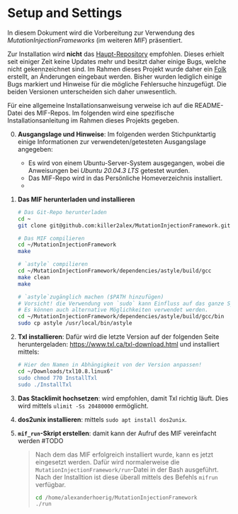 # Setup and Settings

In diesem Dokument wird die Vorbereitung zur Verwendung des _MutationInjectionFrameworks_ (im weiteren _MIF_) präsentiert.

Zur Installation wird **nicht** das [Haupt-Repository](https://github.com/jeffsvajlenko/MutationInjectionFramework) empfohlen. Dieses erhielt seit einiger Zeit keine Updates mehr und besitzt daher einige Bugs, welche nicht gekennzeichnet sind. Im Rahmen dieses Projekt wurde daher ein [Folk](https://github.com/killer2alex/MutationInjectionFramework) erstellt, an Änderungen eingebaut werden. Bisher wurden lediglich einige Bugs markiert und Hinweise für die mögliche Fehlersuche hinzugefügt. Die beiden Versionen unterscheiden sich daher unwesentlich.  

Für eine allgemeine Installationsanweisung verweise ich auf die README-Datei des MIF-Repos. Im folgenden wird eine spezifische Installationsanleitung im Rahmen dieses Projekts gegeben.

0. **Ausgangslage und Hinweise**: Im folgenden werden Stichpunktartig einige Informationen zur verwendeten/getesteten Ausgangslage angegeben:
    - Es wird von einem Ubuntu-Server-System ausgegangen, wobei die Anweisungen bei _Ubuntu 20.04.3 LTS_ getestet wurden.
    - Das MIF-Repo wird in das Persönliche Homeverzeichnis installiert.
    - 

1. **Das MIF herunterladen und installieren**
    ``` bash
    # Das Git-Repo herunterladen
    cd ~
    git clone git@github.com:killer2alex/MutationInjectionFramework.git

    # Das MIF compilieren
    cd ~/MutationInjectionFramework
    make

    # `astyle` compilieren
    cd ~/MutationInjectionFramework/dependencies/astyle/build/gcc
    make clean
    make

    # `astyle`zugänglich machen ($PATH hinzufügen)
    # Vorsicht! die Verwendung von `sudo` kann Einfluss auf das ganze System nehmen
    # Es können auch alternative Möglichkeiten verwendet werden.
    cd ~/MutationInjectionFramework/dependencies/astyle/build/gcc/bin
    sudo cp astyle /usr/local/bin/astyle
    ```

2. **Txl installieren**: Dafür wird die letzte Version auf der folgenden Seite heruntergeladen: https://www.txl.ca/txl-download.html und installiert mittels: 
    ```bash
    # Hier den Namen in Abhängigkeit von der Version anpassen!
    cd ~/Downloads/txl10.8.linux6" 
    sudo chmod 770 InstallTxl
    sudo ./InstallTxl 
    ```
3. **Das Stacklimit hochsetzen**: wird empfohlen, damit Txl richtig läuft. Dies wird mittels `ulimit -Ss 20480000` ermöglicht.

4. **dos2unix installieren**: mittels `sudo apt install dos2unix`.
5. **`mif_run`-Skript erstellen**: damit kann der Aufruf des MIF vereinfacht werden #TODO
    > Nach dem das MIF erfolgreich installiert wurde, kann es jetzt eingesetzt werden. Dafür wird normalerweise die `MutationInjectionFramework/run`-Datei in der Bash ausgeführt. Nach der Installtion ist diese überall mittels des Befehls `mifrun` verfügbar.
    > ```bash
    >cd /home/alexanderhoerig/MutationInjectionFramework
    > ./run
    >```

